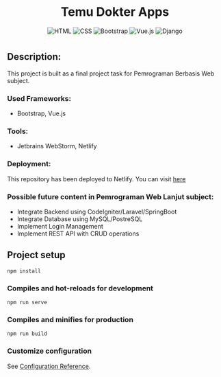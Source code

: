 <div align="center" style="padding-bottom: 10px">
    <h1>Temu Dokter Apps</h1>
    <img alt="HTML" src="https://img.shields.io/badge/HTML5-E34F26?style=for-the-badge&logo=html5&logoColor=white"/>
    <img alt="CSS" src="https://img.shields.io/badge/CSS3-1572B6?style=for-the-badge&logo=css3&logoColor=white"/>
    <img alt="Bootstrap" src="https://img.shields.io/badge/Bootstrap-563D7C?style=for-the-badge&logo=bootstrap&logoColor=white"/>
    <img alt="Vue.js" src="https://img.shields.io/badge/Vue.js-35495E?style=for-the-badge&logo=vuedotjs&logoColor=4FC08D"/>
    <img alt="Django" src="https://img.shields.io/badge/Netlify-00C7B7?style=for-the-badge&logo=netlify&logoColor=white"/>
</div>

## Description:
This project is built as a final project task for Pemrograman Berbasis Web subject.

### Used Frameworks:
- Bootstrap, Vue.js

### Tools:
- Jetbrains WebStorm, Netlify

### Deployment:
This repository has been deployed to Netlify. You can visit [here](https://temu-dokter-12762.netlify.app/)

### Possible future content in Pemrograman Web Lanjut subject:
- Integrate Backend using CodeIgniter/Laravel/SpringBoot
- Integrate Database using MySQL/PostreSQL
- Implement Login Management
- Implement REST API with CRUD operations

## Project setup
```
npm install
```

### Compiles and hot-reloads for development
```
npm run serve
```

### Compiles and minifies for production
```
npm run build
```

### Customize configuration
See [Configuration Reference](https://cli.vuejs.org/config/).
